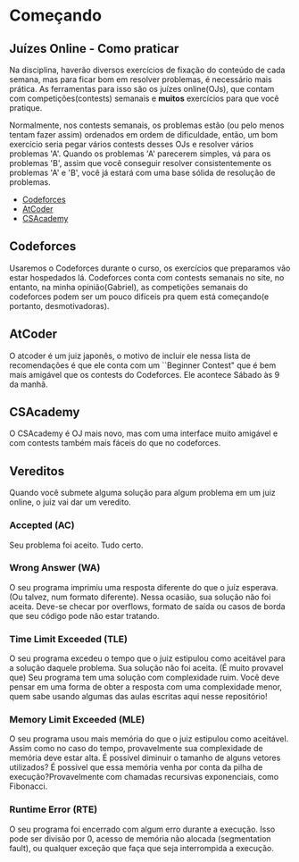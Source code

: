 # Começando

## Juízes Online - Como praticar

Na disciplina, haverão diversos exercícios de fixação do conteúdo de cada semana, mas para ficar bom em resolver problemas, é necessário mais prática. As ferramentas para isso são os juízes online(OJs), que contam com competições(contests) semanais e **muitos** exercícios para que você pratique. 

Normalmente, nos contests semanais, os problemas estão (ou pelo menos tentam fazer assim) ordenados em ordem de dificuldade, então, um bom exercício seria pegar vários contests desses OJs e resolver vários problemas 'A'. Quando os problemas 'A' parecerem simples, vá para os problemas 'B', assim que você conseguir resolver consistentemente os problemas 'A' e 'B', você já estará com uma base sólida de resolução de problemas.

- [Codeforces](http://www.codeforces.com)
- [AtCoder](http://atcoder.jp/)
- [CSAcademy](https://csacademy.com/)

## Codeforces

Usaremos o Codeforces durante o curso, os exercícios que preparamos vão estar hospedados lá. Codeforces conta com contests semanais no site, no entanto, na minha opinião(Gabriel), as competições semanais do codeforces podem ser um pouco difíceis pra quem está começando(e portanto, desmotivadoras).

## AtCoder

O atcoder é um juiz japonês, o motivo de incluir ele nessa lista de recomendações é que ele conta com um ``Beginner Contest" que é bem mais amigável que os contests do Codeforces. Ele acontece Sábado às 9 da manhã.

## CSAcademy

O CSAcademy é OJ mais novo, mas com uma interface muito amigável e com contests também mais fáceis do que no codeforces. 

## Vereditos

Quando você submete alguma solução para algum problema em um juiz online, o juiz vai dar um veredito.

### Accepted (AC)

Seu problema foi aceito. Tudo certo.

### Wrong Answer (WA)

O seu programa imprimiu uma resposta diferente do que o juíz esperava. (Ou talvez, num formato diferente). Nessa ocasião, sua solução não foi aceita. Deve-se checar por overflows, formato de saída ou casos de borda que seu código pode não estar tratando.

### Time Limit Exceeded (TLE)

O seu programa excedeu o tempo que o juiz estipulou como aceitável para a solução daquele problema. Sua solução não foi aceita. (É muito provavel que) Seu programa tem uma solução com complexidade ruim. Você deve pensar em uma forma de obter a resposta com uma complexidade menor, quem sabe usando algumas das aulas escritas aqui nesse repositório!

### Memory Limit Exceeded (MLE)

O seu programa usou mais memória do que o juiz estipulou como aceitável. Assim como no caso do tempo, provavelmente sua complexidade de memória deve estar alta. É possível diminuir o tamanho de alguns vetores utilizados? É possível que essa memória venha por conta da pilha de execução?Provavelmente com chamadas recursivas exponenciais, como Fibonacci.

### Runtime Error (RTE)

O seu programa foi encerrado com algum erro durante a execução. Isso pode ser divisão por 0, acesso de memória não alocada (segmentation fault), ou qualquer exceção que faça que seja interrompida a execução.
